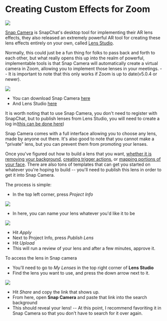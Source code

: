 # Creating Custom Effects for Zoom

![](https://venturebeat.com/wp-content/uploads/2020/06/snapml-e1591879632410.jpg?fit=2278%2C1139&strip=all)

[Snap Camera](https://snapcamera.snapchat.com/guides/) is SnapChat's desktop tool for implementing their AR lens effects, they also released an extremely powerful AR tool for creating these lens effects entirely on your own, called [Lens Studio](https://lensstudio.snapchat.com/?utm_source=google&utm_medium=cpc&utm_campaign=LensStudio_G_Search_USA_Semi_Branded_EM&utm_content=Lens%3eStudio&utm_term=lens%20studio&gclid=Cj0KCQjwjer4BRCZARIsABK4QeV7oD4bN3ZYGzxoZUNiO3d-gSwXH346kgyxC522qgcfuN3Ok_jQPo8aAodgEALw_wcB).

Normally, this could just be a fun thing for folks to pass back and forth to each other, but what really opens this up into the realm of powerful, implementable tools is that Snap Camera will automatically create a virtual camera in Zoom, allowing you to implement those lenses in your meetings. -- It is important to note that this only works if Zoom is up to date(v5.0.4 or newer).

![](https://files.slack.com/files-pri/T0HTW3H0V-F017PJY8C3V/screen_shot_2020-07-24_at_11.17.00_am.png?pub_secret=e180243954)

- You can download Snap Camera [here](https://snapcamera.snapchat.com/download/)
- And Lens Studio [here](https://lensstudio.snapchat.com/download/)

It is worth noting that to use Snap Camera, you don't need to register with SnapChat, but to publish lenses from Lens Studio, you will need to create a log in([this can be done here](https://accounts.snapchat.com/accounts/signup?client_id=scan))

Snap Camera comes with a full interface allowing you to choose any lens, made by anyone out there. It's also good to note that you cannot make a "private" lens, but you can prevent them from promoting your lenses.

Once you've figured out how to build a lens that you want, [whether it is removing your background](https://medium.com/make-it-easy/how-to-create-a-virtual-background-on-snap-camera-with-the-lens-studio-in-5-minutes-65904d0272b9), [creating trigger actions](https://www.google.com/search?q=create+a+trigger+lens+studio&oq=create+a+trigger+lens+studio&aqs=chrome..69i57j33.6884j1j4&sourceid=chrome&ie=UTF-8#kpvalbx=_G_waX7ToEpOuytMPwv-s6A046), or [mapping portions of your face](https://lensstudio.snapchat.com/guides/face/face-effects/face-mesh/). There are also tons of templates that can get you started on whatever you're hoping to build -- you'll need to publish this lens in order to get it into Snap Camera.

The process is simple:
- In the top left corner, press *Project Info*

![](https://files.slack.com/files-pri/T0HTW3H0V-F017PCVUYE6/screen_shot_2020-07-24_at_11.23.35_am.png?pub_secret=6257762b08)

- In here, you can name your lens whatever you'd like it to be

![](https://files.slack.com/files-pri/T0HTW3H0V-F01821V5PB3/screen_shot_2020-07-24_at_11.25.53_am.png?pub_secret=de126fd156)

- Hit *Apply*
- Next to Project Info, press *Publish Lens*
- Hit *Upload*
- This will run a review of your lens and after a few minutes, approve it.

To access the lens in Snap camera
- You'll need to go to *My Lenses* in the top right corner of **Lens Studio**
- Find the lens you want to use, and press the down arrow next to it.

![](https://files.slack.com/files-pri/T0HTW3H0V-F017PJYBG7M/screen_shot_2020-07-24_at_11.31.14_am.png?pub_secret=87ffe2c350)

- Hit *Share* and copy the link that shows up.
- From here, open **Snap Camera** and paste that link into the search background
- This should reveal your lens! -- At this point, I recommend favoriting it in Snap Camera so that you don't have to search for it over again.
